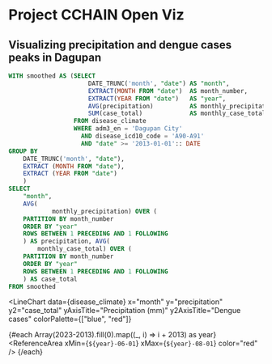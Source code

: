 # Project CCHAIN Open Viz

## Visualizing precipitation and dengue cases peaks in Dagupan

```sql disease_climate
WITH smoothed AS (SELECT
                      DATE_TRUNC('month', "date") AS "month",
                      EXTRACT(MONTH FROM "date")  AS month_number,
                      EXTRACT(YEAR FROM "date")   AS "year",
                      AVG(precipitation)          AS monthly_precipitation,
                      SUM(case_total)             AS monthly_case_total,
                  FROM disease_climate
                  WHERE adm3_en = 'Dagupan City'
                    AND disease_icd10_code = 'A90-A91'
                    AND "date" >= '2013-01-01':: DATE
GROUP BY
    DATE_TRUNC('month', "date"),
    EXTRACT (MONTH FROM "date"),
    EXTRACT (YEAR FROM "date")
    )
SELECT
    "month",
    AVG(
            monthly_precipitation) OVER (
    PARTITION BY month_number
    ORDER BY "year"
    ROWS BETWEEN 1 PRECEDING AND 1 FOLLOWING
    ) AS precipitation, AVG(
        monthly_case_total) OVER (
    PARTITION BY month_number
    ORDER BY "year"
    ROWS BETWEEN 1 PRECEDING AND 1 FOLLOWING
    ) AS case_total
FROM smoothed
```

<LineChart
  data={disease_climate}
  x="month"
  y="precipitation"
  y2="case_total"
  yAxisTitle="Precipitation (mm)"
  y2AxisTitle="Dengue cases"
  colorPalette={["blue", "red"]}
>
  {#each Array(2023-2013).fill(0).map((_, i) => i + 2013) as year}
    <ReferenceArea xMin={`${year}-06-01`} xMax={`${year}-08-01`} color="red" />
  {/each}
</LineChart>
